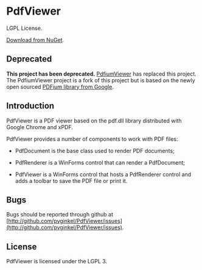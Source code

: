 # PdfViewer

LGPL License.

[Download from NuGet](http://nuget.org/packages/PdfViewer).

## Deprecated

**This project has been deprecated.** [PdfiumViewer](https://github.com/pvginkel/PdfiumViewer)
has replaced this project. The PdfiumViewer project is a fork of this project but
is based on the newly open sourced [PDFium library from Google](https://code.google.com/p/pdfium/).

## Introduction

PdfViewer is a PDF viewer based on the pdf.dll library distributed with
Google Chrome and xPDF.

PdfViewer provides a number of components to work with PDF files:

* PdfDocument is the base class used to render PDF documents;

* PdfRenderer is a WinForms control that can render a PdfDocument;

* PdfViewer is a WinForms control that hosts a PdfRenderer control and
  adds a toolbar to save the PDF file or print it.

## Bugs

Bugs should be reported through github at
[http://github.com/pvginkel/PdfViewer/issues](http://github.com/pvginkel/PdfViewer/issues).

## License

PdfViewer is licensed under the LGPL 3.
